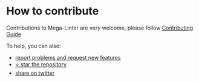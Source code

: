 <!-- markdownlint-disable MD013 -->
<!-- Generated by .automation/build.py, please do not update manually -->
<!-- how-to-contribute-section-start -->

# How to contribute

Contributions to Mega-Linter are very welcome, please follow [Contributing Guide](https://github.com/nvuillam/mega-linter/blob/master/.github/CONTRIBUTING.md)

To help, you can also:

- [report problems and request new features](https://github.com/nvuillam/mega-linter/issues)
- [:star: star the repository](https://github.com/nvuillam/mega-linter/stargazers)
- [share on twitter](http://twitter.com/intent/tweet/?text=Mega-Linter:%2070%20linters%20aggregator%20easy%20to%20use%20for%20all%20your%20projects&url=http://nvuillam.github.io/mega-linter&via=nvuillam)

<!-- how-to-contribute-section-end -->